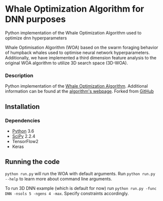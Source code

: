 # Whale Optimization Algorithm for DNN purposes
Python implementation of the Whale Optimization Algorithm used to optimize dnn hyperparameters

Whale Optimisation Algorithm (WOA) based on the swarm foraging behavior of humpback whales used to optimise 
neural network hyperparameters. Additionally, we have implemented a third dimension feature analysis to the 
original WOA algorithm to utilize 3D search space (3D-WOA).

### Description
Python implementation of the [Whale Optimization Algorithm](https://www.sciencedirect.com/science/article/pii/S0965997816300163). 
Additional information can be found at the [algorithm's webpage](http://www.alimirjalili.com/WOA.html).
Forked from [GitHub](https://github.com/docwza/woa)

## Installation

### Dependencies

- [Python](https://www.python.org/) 3.6
- [SciPy](https://keras.io/) 2.2.4
- TensorFlow2
- Keras

## Running the code

`python run.py` will run the WOA with default arguments. Run `python run.py --help` to learn more about command 
line arguments. 

To run 3D DNN example (which is default for now) run `python run.py -func DNN -nsols 5 -ngens 4 -max`. Specify 
constraints accordingly.
